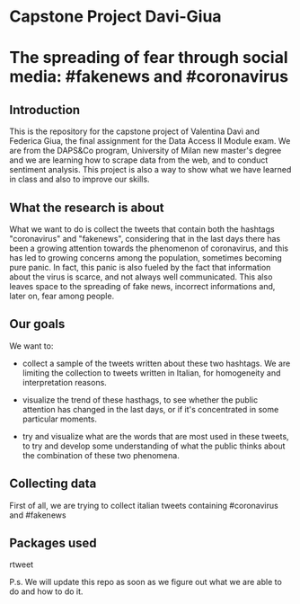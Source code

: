 # Capstone Project Davi-Giua
# The spreading of fear through social media: #fakenews and #coronavirus

## Introduction
This is the repository for the capstone project of Valentina Davì and Federica Giua, the final assignment for the Data Access II Module exam. We are from the DAPS&Co program, University of Milan new master's degree and we are learning how to scrape data from the web, and to conduct sentiment analysis. This project is also a way to show what we have learned in class and also to improve our skills.

## What the research is about
What we want to do is collect the tweets that contain both the hashtags "coronavirus" and "fakenews", considering that in the last days there has been a growing attention towards the phenomenon of coronavirus, and this has led to growing concerns among the population, sometimes becoming pure panic. In fact, this panic is also fueled by the fact that information about the virus is scarce, and not always well communicated. This also leaves space to the spreading of fake news, incorrect informations and, later on, fear among people.

## Our goals
We want to:

- collect a sample of the tweets written about these two hashtags. We are limiting the collection to tweets written in Italian, for homogeneity and interpretation reasons. 

- visualize the trend of these hasthags, to see whether the public attention has changed in the last days, or if it's concentrated in some particular moments. 

- try and visualize what are the words that are most used in these tweets, to try and develop some understanding of what the public thinks about the combination of these two phenomena.

## Collecting data
First of all, we are trying to collect italian tweets containing #coronavirus and #fakenews

## Packages used
rtweet

P.s. We will update this repo as soon as we figure out what we are able to do and how to do it.
